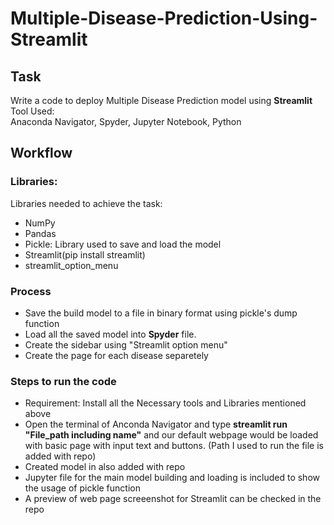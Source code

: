 # Multiple-Disease-Prediction-Using-Streamlit
## Task
Write a code to deploy Multiple Disease Prediction model using **Streamlit**</br>
Tool Used: </br>
Anaconda Navigator, Spyder, Jupyter Notebook, Python
## Workflow
### Libraries:
Libraries needed to achieve the task:

- NumPy
- Pandas
- Pickle: Library used to save and load the model 
- Streamlit(pip install streamlit)
- streamlit_option_menu 

### Process
- Save the build model to a file in binary format using pickle's dump function
- Load all the saved model into **Spyder** file.
- Create the sidebar using "Streamlit option menu"
- Create the page for each disease separetely
  
### Steps to run the code
- Requirement: Install all the Necessary tools and Libraries mentioned above
- Open the terminal of Anconda Navigator and type **streamlit run "File_path including name"** and our default webpage would be loaded with basic page with input text and buttons. (Path I used to run the file is added with repo)
- Created model in also added with repo
- Jupyter file for the main model building and loading is included to show the usage of pickle function
- A preview of web page screeenshot for Streamlit can be checked in the repo</br></br></br>
